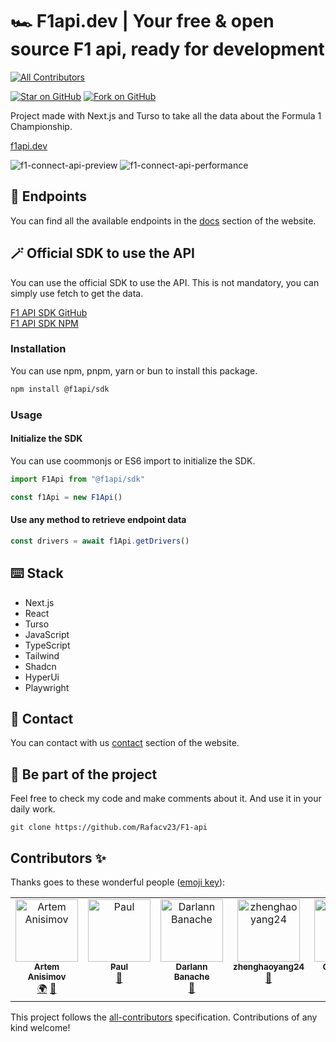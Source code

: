 # 🏎️ F1api.dev | Your free & open source F1 api, ready for development

<!-- ALL-CONTRIBUTORS-BADGE:START - Do not remove or modify this section -->
[![All Contributors](https://img.shields.io/badge/all_contributors-5-orange.svg?style=flat-square)](#contributors-)
<!-- ALL-CONTRIBUTORS-BADGE:END -->

[![Star on GitHub](https://img.shields.io/github/stars/rafacv23/F1-api?style=social)](https://github.com/rafacv23/F1-api) [![Fork on GitHub](https://img.shields.io/github/forks/rafacv23/F1-api?style=social)](https://github.com/rafacv23/F1-api/fork)

Project made with Next.js and Turso to take all the data about the Formula 1 Championship.

[f1api.dev](https://f1api.dev)

![f1-connect-api-preview](https://i.imgur.com/BDxpw46.png)
![f1-connect-api-performance](https://i.imgur.com/9FiC5VK.png)

## 🛫 Endpoints

You can find all the available endpoints in the [docs](https://f1api.dev/docs) section of the website.

## 🪄 Official SDK to use the API

You can use the official SDK to use the API. This is not mandatory, you can simply use fetch to get the data.

[F1 API SDK GitHub](https://github.com/Rafacv23/f1api-sdk) <br>
[F1 API SDK NPM](https://www.npmjs.com/package/@f1api/sdk)

### Installation

You can use npm, pnpm, yarn or bun to install this package.

```bash
npm install @f1api/sdk
```

### Usage

#### Initialize the SDK

You can use coommonjs or ES6 import to initialize the SDK.

```js
import F1Api from "@f1api/sdk"

const f1Api = new F1Api()
```

#### Use any method to retrieve endpoint data

```js
const drivers = await f1Api.getDrivers()
```

## ⌨️ Stack

- Next.js
- React
- Turso
- JavaScript
- TypeScript
- Tailwind
- Shadcn
- HyperUi
- Playwright

## 📱 Contact

You can contact with us [contact](https://f1api.dev/contact) section of the website.

## 👀 Be part of the project

Feel free to check my code and make comments about it. And use it in your daily work.

```
git clone https://github.com/Rafacv23/F1-api
```

## Contributors ✨

Thanks goes to these wonderful people ([emoji key](https://allcontributors.org/docs/en/emoji-key)):

<!-- ALL-CONTRIBUTORS-LIST:START - Do not remove or modify this section -->
<!-- prettier-ignore-start -->
<!-- markdownlint-disable -->
<table>
  <tbody>
    <tr>
      <td align="center" valign="top" width="14.28%"><a href="https://github.com/mbhusty"><img src="https://avatars.githubusercontent.com/u/7149699?v=4?s=100" width="100px;" alt="Artem Anisimov"/><br /><sub><b>Artem Anisimov</b></sub></a><br /><a href="#translation-mbhusty" title="Translation">🌍</a> <a href="https://github.com/Rafacv23/F1-api/issues?q=author%3Ambhusty" title="Bug reports">🐛</a></td>
      <td align="center" valign="top" width="14.28%"><a href="https://github.com/brzzdev"><img src="https://avatars.githubusercontent.com/u/15687450?v=4?s=100" width="100px;" alt="Paul"/><br /><sub><b>Paul</b></sub></a><br /><a href="https://github.com/Rafacv23/F1-api/issues?q=author%3Abrzzdev" title="Bug reports">🐛</a></td>
      <td align="center" valign="top" width="14.28%"><a href="https://github.com/didoub74-off"><img src="https://avatars.githubusercontent.com/u/120744788?v=4?s=100" width="100px;" alt="Darlann Banache"/><br /><sub><b>Darlann Banache</b></sub></a><br /><a href="https://github.com/Rafacv23/F1-api/issues?q=author%3Adidoub74-off" title="Bug reports">🐛</a></td>
      <td align="center" valign="top" width="14.28%"><a href="https://zhenghaoyang.cn"><img src="https://avatars.githubusercontent.com/u/95458562?v=4?s=100" width="100px;" alt="zhenghaoyang24"/><br /><sub><b>zhenghaoyang24</b></sub></a><br /><a href="#ideas-zhenghaoyang24" title="Ideas, Planning, & Feedback">🤔</a></td>
      <td align="center" valign="top" width="14.28%"><a href="https://github.com/ChuanZhiMa0415"><img src="https://avatars.githubusercontent.com/u/178723200?v=4?s=100" width="100px;" alt="Chanzy ma"/><br /><sub><b>Chanzy ma</b></sub></a><br /><a href="https://github.com/Rafacv23/F1-api/issues?q=author%3AChuanZhiMa0415" title="Bug reports">🐛</a></td>
    </tr>
  </tbody>
</table>

<!-- markdownlint-restore -->
<!-- prettier-ignore-end -->

<!-- ALL-CONTRIBUTORS-LIST:END -->

This project follows the [all-contributors](https://github.com/all-contributors/all-contributors) specification. Contributions of any kind welcome!
